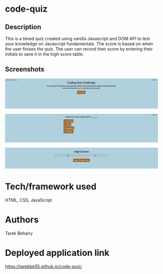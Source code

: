 # code-quiz

## Description

This is a timed quiz created using vanilla Javascript and DOM API to test your knowledge on Javascript fundamentals. The score is based on when the user finises the quiz. The user can record their score by entering their initials to save it in the high score table.


## Screenshots
![Start page ](assets/screenshots/start-page.png)  

![Questions](assets/screenshots/questions.png)

![High Score](assets/screenshots/high-score.png)

# Tech/framework used
HTML, CSS, JavaScript 

# Authors
Tarek Behairy


# Deployed application link
https://tarekbe55.github.io/code-quiz/
